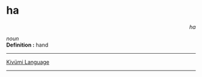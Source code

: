 
# ha

<div align="right"><i>ha</i></div>

*noun*  
**Definition :** hand  

---

[Kivümi Language](../README.md)

---
